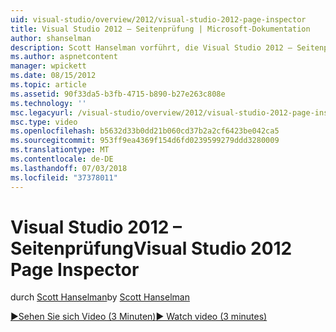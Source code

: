 ```yaml
---
uid: visual-studio/overview/2012/visual-studio-2012-page-inspector
title: Visual Studio 2012 – Seitenprüfung | Microsoft-Dokumentation
author: shanselman
description: Scott Hanselman vorführt, die Visual Studio 2012 – Seitenprüfung.
ms.author: aspnetcontent
manager: wpickett
ms.date: 08/15/2012
ms.topic: article
ms.assetid: 90f33da5-b3fb-4715-b890-b27e263c808e
ms.technology: ''
msc.legacyurl: /visual-studio/overview/2012/visual-studio-2012-page-inspector
msc.type: video
ms.openlocfilehash: b5632d33b0dd21b060cd37b2a2cf6423be042ca5
ms.sourcegitcommit: 953ff9ea4369f154d6fd0239599279ddd3280009
ms.translationtype: MT
ms.contentlocale: de-DE
ms.lasthandoff: 07/03/2018
ms.locfileid: "37378011"
---
```

<a name="visual-studio-2012-page-inspector"></a><span data-ttu-id="5d4f0-103">Visual Studio 2012 – Seitenprüfung</span><span class="sxs-lookup"><span data-stu-id="5d4f0-103">Visual Studio 2012 Page Inspector</span></span>
====================
<span data-ttu-id="5d4f0-104">durch [Scott Hanselman](https://github.com/shanselman)</span><span class="sxs-lookup"><span data-stu-id="5d4f0-104">by [Scott Hanselman](https://github.com/shanselman)</span></span>

[<span data-ttu-id="5d4f0-105">&#9654;Sehen Sie sich Video (3 Minuten)</span><span class="sxs-lookup"><span data-stu-id="5d4f0-105">&#9654; Watch video (3 minutes)</span></span>](https://channel9.msdn.com/Blogs/ASP-NET-Site-Videos/visual-studio-2012-page-inspector)
